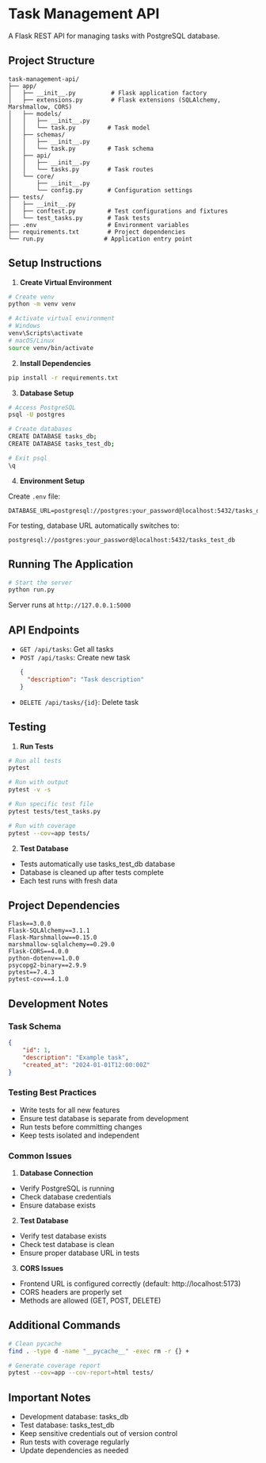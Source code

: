# Task Management API

A Flask REST API for managing tasks with PostgreSQL database.

## Project Structure
```
task-management-api/
├── app/
│   ├── __init__.py          # Flask application factory
│   ├── extensions.py        # Flask extensions (SQLAlchemy, Marshmallow, CORS)
│   ├── models/             
│   │   ├── __init__.py
│   │   └── task.py         # Task model
│   ├── schemas/
│   │   ├── __init__.py
│   │   └── task.py         # Task schema
│   ├── api/
│   │   ├── __init__.py
│   │   └── tasks.py        # Task routes
│   └── core/
│       ├── __init__.py
│       └── config.py       # Configuration settings
├── tests/
│   ├── __init__.py
│   ├── conftest.py         # Test configurations and fixtures
│   └── test_tasks.py       # Task tests
├── .env                    # Environment variables
├── requirements.txt        # Project dependencies
└── run.py                 # Application entry point
```

## Setup Instructions

1. **Create Virtual Environment**
```bash
# Create venv
python -m venv venv

# Activate virtual environment
# Windows
venv\Scripts\activate
# macOS/Linux
source venv/bin/activate
```

2. **Install Dependencies**
```bash
pip install -r requirements.txt
```

3. **Database Setup**
```bash
# Access PostgreSQL
psql -U postgres

# Create databases
CREATE DATABASE tasks_db;
CREATE DATABASE tasks_test_db;

# Exit psql
\q
```

4. **Environment Setup**

Create `.env` file:
```env
DATABASE_URL=postgresql://postgres:your_password@localhost:5432/tasks_db
```

For testing, database URL automatically switches to:
```
postgresql://postgres:your_password@localhost:5432/tasks_test_db
```

## Running The Application

```bash
# Start the server
python run.py
```
Server runs at `http://127.0.0.1:5000`

## API Endpoints

- `GET /api/tasks`: Get all tasks
- `POST /api/tasks`: Create new task
  ```json
  {
    "description": "Task description"
  }
  ```
- `DELETE /api/tasks/{id}`: Delete task

## Testing

1. **Run Tests**
```bash
# Run all tests
pytest

# Run with output
pytest -v -s

# Run specific test file
pytest tests/test_tasks.py

# Run with coverage
pytest --cov=app tests/
```

2. **Test Database**
- Tests automatically use tasks_test_db database
- Database is cleaned up after tests complete
- Each test runs with fresh data

## Project Dependencies
```
Flask==3.0.0
Flask-SQLAlchemy==3.1.1
Flask-Marshmallow==0.15.0
marshmallow-sqlalchemy==0.29.0
Flask-CORS==4.0.0
python-dotenv==1.0.0
psycopg2-binary==2.9.9
pytest==7.4.3
pytest-cov==4.1.0
```

## Development Notes

### Task Schema
```json
{
    "id": 1,
    "description": "Example task",
    "created_at": "2024-01-01T12:00:00Z"
}
```

### Testing Best Practices
- Write tests for all new features
- Ensure test database is separate from development
- Run tests before committing changes
- Keep tests isolated and independent

### Common Issues

1. **Database Connection**
- Verify PostgreSQL is running
- Check database credentials
- Ensure database exists

2. **Test Database**
- Verify test database exists
- Check test database is clean
- Ensure proper database URL in tests

3. **CORS Issues**
- Frontend URL is configured correctly (default: http://localhost:5173)
- CORS headers are properly set
- Methods are allowed (GET, POST, DELETE)

## Additional Commands

```bash
# Clean pycache
find . -type d -name "__pycache__" -exec rm -r {} +

# Generate coverage report
pytest --cov=app --cov-report=html tests/
```

## Important Notes
- Development database: tasks_db
- Test database: tasks_test_db
- Keep sensitive credentials out of version control
- Run tests with coverage regularly
- Update dependencies as needed
